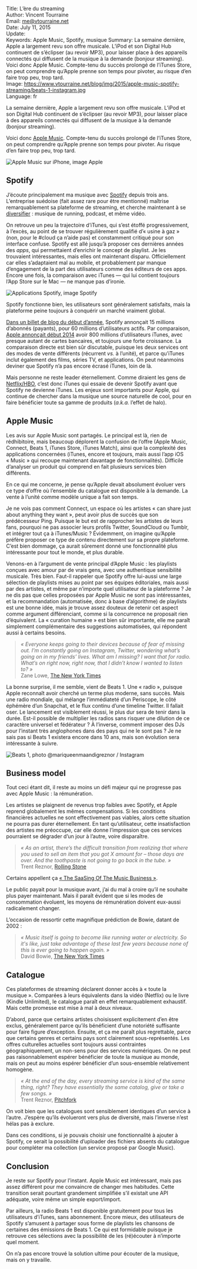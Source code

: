 Title:     L’ère du streaming  
Author:    Vincent Tourraine  
Email:     me@vtourraine.net  
Date:      July 11, 2015  
Update:   
Keywords:  Apple Music, Spotify, musique
Summary:   La semaine dernière, Apple a largement revu son offre musicale. L’iPod et son Digital Hub continuent de s’éclipser (au revoir MP3), pour laisser place à des appareils connectés qui diffusent de la musique à la demande (bonjour streaming). Voici donc Apple Music. Compte-tenu du succès prolongé de l’iTunes Store, on peut comprendre qu’Apple prenne son temps pour pivoter, au risque d’en faire trop peu, trop tard.  
Image:     https://www.vtourraine.net/blog/img/2015/apple-music-spotify-streaming/beats-1-instagram.jpg  
Language:  fr  

La semaine dernière, Apple a largement revu son offre musicale. L’iPod et son Digital Hub continuent de s’éclipser (au revoir MP3), pour laisser place à des appareils connectés qui diffusent de la musique à la demande (bonjour streaming). 

Voici donc [Apple Music](http:/www.apple.com/music). Compte-tenu du succès prolongé de l’iTunes Store, on peut comprendre qu’Apple prenne son temps pour pivoter. Au risque d’en faire trop peu, trop tard.

![Apple Music sur iPhone, image Apple][Apple Music]


## Spotify

J’écoute principalement ma musique avec [Spotify](/blog/2012/musique-spotify-premiers-pas) depuis trois ans. L’entreprise suédoise (fait assez rare pour être mentionné) maîtrise remarquablement sa plateforme de streaming, et cherche maintenant à se [diversifier](https://news.spotify.com/us/2015/05/20/say-hello-to-the-most-entertaining-spotify-ever/) : musique de running, podcast, et même vidéo. 

On retrouve un peu la trajectoire d’iTunes, qui s’est étoffé progressivement, à l’excès, au point de se trouver régulièrement qualifié d’« usine à gaz » (non, pour le #cloud ça n’aide pas) et constamment critiqué pour son interface confuse. Spotify est allé jusqu’à proposer ces dernières années des _apps_, qui permettaient d’enrichir le concept de playlist. Je les trouvaient intéressantes, mais elles ont maintenant disparu. Officiellement car elles s’adaptaient mal au mobile, et probablement par manque d’engagement de la part des utilisateurs comme des éditeurs de ces apps. Encore une fois, la comparaison avec iTunes — qui lui contient toujours l’App Store sur le Mac — ne manque pas d’ironie. 

![Applications Spotify, image Spotify][Spotify]

Spotify fonctionne bien, les utilisateurs sont généralement satisfaits, mais la plateforme peine toujours à conquérir un marché vraiment global. 

[Dans un billet de blog du début d’année](https://news.spotify.com/us/2015/01/12/15-million-subscribers/), Spotify annonçait 15 millions d’abonnés (payants), pour 60 millions d’utilisateurs actifs. Par comparaison, [Apple annonçait début 2014](http://www.macrumors.com/2014/04/23/apple-itunes-numbers/) avoir 800 millions d’utilisateurs iTunes, avec presque autant de cartes bancaires, et toujours une forte croissance. La comparaison directe est bien sûr discutable, puisque les deux services ont des modes de vente différents (récurrent _vs._ à l’unité), et parce qu’iTunes inclut également des films, séries TV, et applications. On peut néanmoins deviner que Spotify n’a pas encore écrasé iTunes, loin de là. 

Mais personne ne reste leader éternellement. Comme diraient les gens de [Netflix/HBO](http://daringfireball.net/linked/2013/01/29/hbo-netflix), c’est donc iTunes qui essaie de devenir Spotify avant que Spotify ne devienne iTunes. Les enjeux sont importants pour Apple, qui continue de chercher dans la musique une source naturelle de cool, pour en faire bénéficier toute sa gamme de produits (_a.k.a._ l’effet de halo). 


## Apple Music

Les avis sur Apple Music sont partagés. Le principal est là, rien de rédhibitoire, mais beaucoup déplorent la confusion de l’offre (Apple Music, Connect, Beats 1, iTunes Store, iTunes Match), ainsi que la complexité des applications concernées (iTunes, encore et toujours, mais aussi l’app iOS « Music » qui recoupe maintenant davantage de fonctionnalités). Difficile d’analyser un produit qui comprend en fait plusieurs services bien différents. 

En ce qui me concerne, je pense qu’Apple devait absolument évoluer vers ce type d’offre où l’ensemble du catalogue est disponible à la demande. La vente à l’unité comme modèle unique a fait son temps.

Je ne vois pas comment Connect, un espace où les artistes « can share just about anything they want », peut avoir plus de succès que son prédécesseur Ping. Puisque le but est de rapprocher les artistes de leurs fans, pourquoi ne pas associer leurs profils Twitter, SoundCloud ou Tumblr, et intégrer tout ça à iTunes/Music ? Évidemment, on imagine qu’Apple préfère proposer ce type de contenu directement sur sa propre plateforme. C’est bien dommage, ça aurait sûrement donné une fonctionnalité plus intéressante pour tout le monde, et plus durable. 

Venons-en à l’argument de vente principal d’Apple Music : les playlists conçues avec amour par de vrais gens, avec une authentique sensibilité musicale. Très bien. Faut-il rappeler que Spotify offre lui-aussi une large sélection de playlists mises au point par ses équipes éditoriales, mais aussi par des artistes, et même par n’importe quel utilisateur de la plateforme ? Je ne dis pas que celles proposées par Apple Music ne sont pas intéressantes, et la recommandation (automatisée, donc à base d’algorithme) de playlists est une bonne idée, mais je trouve assez douteux de retenir cet aspect comme argument différenciant, comme si la concurrence ne proposait rien d’équivalent. La « curation humaine » est bien sûr importante, elle me paraît simplement complémentaire des suggestions automatisées, qui répondent aussi à certains besoins. 

> _« Everyone keeps going to their devices because of fear of missing out. I’m constantly going on Instagram, Twitter, wondering what’s going on in my friends’ lives. What am I missing? I want that for radio. What’s on right now, right now, that I didn’t know I wanted to listen to? »_  
> Zane Lowe, [The New York Times](http://www.nytimes.com/2015/06/28/arts/music/zane-lowe-the-dj-scratching-out-beats-1-for-apple.html?smprod=nytcore-ipad&smid=nytcore-ipad-share&_r=1)

La bonne surprise, il me semble, vient de Beats 1. Une « radio », puisque Apple reconnaît avoir cherché un terme plus moderne, sans succès. Mais une radio mondiale, qui mélange l’immédiateté d’un Periscope, le côté éphémère d’un Snapchat, et le flux continu d’une timeline Twitter. Il fallait oser. Le lancement est visiblement réussi, le plus dur sera de tenir dans la durée. Est-il possible de multiplier les radios sans risquer une dilution de ce caractère universel et fédérateur ? À l’inverse, comment imposer des DJs pour l’instant très anglophones dans des pays qui ne le sont pas ? Je ne sais pas si Beats 1 existera encore dans 10 ans, mais son évolution sera intéressante à suivre.

![Beats 1, photo [@mariqueenmaandigreznor](https://instagram.com/p/4j423dhu2g/) / Instagram][Beats 1]

## Business model

Tout ceci étant dit, il reste au moins un défi majeur qui ne progresse pas avec Apple Music : la rémunération. 

Les artistes se plaignent de revenus trop faibles avec Spotify, et Apple reprend globalement les mêmes compensations. Si les conditions financières actuelles ne sont effectivement pas viables, alors cette situation ne pourra pas durer éternellement. En tant qu’utilisateur, cette insatisfaction des artistes me préoccupe, car elle donne l’impression que ces services pourraient se dégrader d’un jour à l’autre, voire disparaître.

> _« As an artist, there’s the difficult transition from realizing that where you used to sell an item that you got X amount for – those days are over. And the toothpaste is not going to go back in the tube. »_  
> Trent Reznor, [Rolling Stone](http://www.rollingstone.com/music/news/trent-reznor-on-apple-music-other-services-left-me-feeling-lacking-20150630)

Certains appellent ça [« The SaaSing Of The Music Business »](http://techcrunch.com/2015/06/27/the-saasing-of-the-music-business/). 

Le public payait pour la musique avant, j’ai du mal à croire qu’il ne souhaite plus payer maintenant. Mais il paraît évident que si les modes de consommation évoluent, les moyens de rémunération doivent eux-aussi radicalement changer.

L’occasion de ressortir cette magnifique prédiction de Bowie, datant de 2002 :

> _« Music itself is going to become like running water or electricity. So it's like, just take advantage of these last few years because none of this is ever going to happen again. »_  
> David Bowie, [The New York Times](http://www.nytimes.com/2002/06/09/arts/david-bowie-21st-century-entrepreneur.html)


## Catalogue

Ces plateformes de streaming déclarent donner accès à « toute la musique ». Comparées à leurs équivalents dans la vidéo (Netflix) ou le livre (Kindle Unlimited), le catalogue paraît en effet remarquablement exhaustif. Mais cette promesse est mise à mal à deux niveaux. 

D’abord, parce que certains artistes choisissent explicitement d’en être exclus, généralement parce qu’ils bénéficient d’une notoriété suffisante pour faire figure d’exception. Ensuite, et ça me paraît plus regrettable, parce que certains genres et certains pays sont clairement sous-représentés. Les offres culturelles actuelles sont toujours aussi contraintes géographiquement, un non-sens pour des services numériques. On ne peut pas raisonnablement espérer bénéficier de toute la musique au monde, mais on peut au moins espérer bénéficier d’un sous-ensemble relativement homogène. 

> _« At the end of the day, every streaming service is kind of the same thing, right? They have essentially the same catalog, give or take a few songs. »_  
> Trent Reznor, [Pitchfork](http://pitchfork.com/news/60190-trent-reznor-talks-apple-music-what-his-involvement-is-what-sets-it-apart/)

On voit bien que les catalogues sont sensiblement identiques d’un service à l’autre. J’espère qu’ils évolueront vers plus de diversité, mais l’inverse n’est hélas pas à exclure. 

Dans ces conditions, si je pouvais choisir une fonctionnalité à ajouter à Spotify, ce serait la possibilité d’uploader des fichiers absents du catalogue pour compléter ma collection (un service proposé par Google Music).


## Conclusion

Je reste sur Spotify pour l’instant. Apple Music est intéressant, mais pas assez différent pour me convaincre de changer mes habitudes. Cette transition serait pourtant grandement simplifiée s’il existait une API adéquate, voire même un simple export/import. 

Par ailleurs, la radio Beats 1 est disponible gratuitement pour tous les utilisateurs d’iTunes, sans abonnement. Encore mieux, des utilisateurs de Spotify s’amusent à partager sous forme de playlists les chansons de certaines des émissions de Beats 1. Ce qui est formidable puisque je retrouve ces sélections avec la possibilité de les (ré)écouter à n’importe quel moment.

On n’a pas encore trouvé la solution ultime pour écouter de la musique, mais on y travaille. 


[Apple Music]: /blog/img/2015/apple-music-spotify-streaming/apple-music.jpg  
[Beats 1]:     /blog/img/2015/apple-music-spotify-streaming/beats-1-instagram.jpg  
[Spotify]:     /blog/img/2015/apple-music-spotify-streaming/spotify-apps.jpg  
